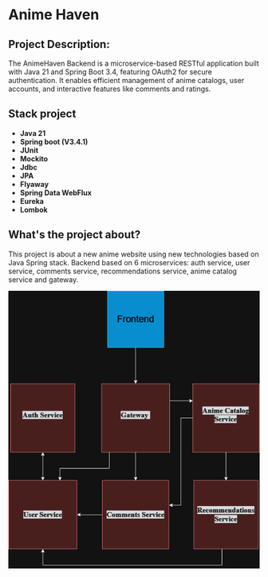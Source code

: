 # Anime Haven
## Project Description:
The AnimeHaven Backend is a microservice-based RESTful application built with Java 21 and Spring Boot 3.4, featuring 
OAuth2 for secure authentication. It enables efficient management of anime catalogs, user accounts, and interactive 
features like comments and ratings.

## Stack project
* **Java 21**
* **Spring boot (V3.4.1)**
* **JUnit**
* **Mockito**
* **Jdbc**
* **JPA**
* **Flyaway**
* **Spring Data WebFlux**
* **Eureka**
* **Lombok**

## What's the project about?

This project is about a new anime website using new technologies based on Java Spring stack.
Backend based on 6 microservices: auth service, user service, comments service, recommendations service,
anime catalog service and gateway.

![image 1](docs/AnimeHaven.drawio.png)